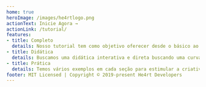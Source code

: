 ```yaml
---
home: true
heroImage: /images/he4rtlogo.png
actionText: Inicie Agora →
actionLink: /tutorial/
features:
- title: Completo
  details: Nosso tutorial tem como objetivo oferecer desde o básico ao avançado da linguagem C++
- title: Didática
  details: Buscamos uma didática interativa e direta buscando uma curva de aprendizado exponencial.
- title: Prática
  details: Temos vários exemplos em cada seção para estimular a criatividade do leitor e permitir aplicar os conceitos mostrados.
footer: MIT Licensed | Copyright © 2019-present He4rt Developers
---
```

